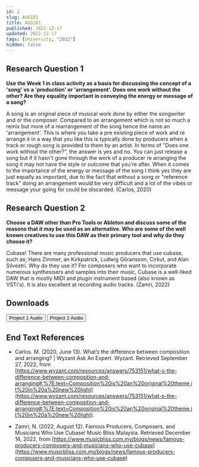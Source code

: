 ```yaml
---
id: 2
slug: AUD181
title: AUD181
published: 2022-12-17
updated: 2022-12-17
tags: [University, "2022"]
hidden: false
---
```


<script lang="ts">
  import Button from "$lib/components/atoms/Button.svelte";
</script>

## Research Question 1

**Use the Week 1 in class activity as a basis for discussing the concept of a 'song' vs a 'production' or 'arrangement'. Does one work without the other? Are they equality important in conveying the energy or message of a song?**

A song is an original piece of musical work done by either the songwriter and or the composer. Compared to an arrangement which is not so much a remix but more of a rearrangement of the song hence the name an 'arrangement'. This is where you take a pre existing piece of work and re arrange it in a way that you like this is typically done by producers when a track or rough song is provided to them by an artist. In terms of "Does one work without the other?", the answer is yes and no. You can just release a song but if it hasn't gone through the work of a producer re arranging the song it may not have the style or outcome that you're after. When it comes to the importance of the energy or message of the song I think yes they are just equally as important, due to the fact that without a song or "reference track" doing an arrangement would be very difficult and a lot of the vibes or message your going for could be discarded. (Carlos, 2020)

## Research Question 2

**Choose a DAW other than Pro Tools or Ableton and discuss some of the reasons that it may be used as an alternative. Who are some of the well known creatives to use this DAW as their primary tool and why do they choose it?**

Cubase! There are many professional music producers that use cubase, such as; Hans Zimmer, an Kirkpatrick, Ludwig Göransson, Cirkut, and Alan Silvestri. Why do they use it? For composers who want to incorporate numerous synthesisers and samples into their music, Cubase is a well-liked DAW that is mostly MIDI and plugin instrument based (also known as VSTi's). It is also excellent at recording audio tracks. (Zamri, 2022)

## Downloads

<Button href="https://drive.google.com/file/d/13mdbObMFuErv1n5UE7yU46h_uLEzb1oS/view?usp=share_link" target="_blank">
  Project 1 Audio
</Button>
<Button href="https://drive.google.com/file/d/1O6fDy-H-M5U3uVKH1K3RUJAdbV2E7Ihw/view?usp=share_link" target="_blank">
  Project 2 Audio
</Button>

## End Text References

- Carlos. M. (2020, June 13). What’s the difference between composition and arranging? | Wyzant Ask An Expert. Wyzant. Retrieved September 27, 2022, from [https://www.wyzant.com/resources/answers/753151/what-s-the-difference-between-composition-and-arranging#:%7E:text=Composition%20is%20an%20original%20theme,it%20in%20a%20new%20light](https://www.wyzant.com/resources/answers/753151/what-s-the-difference-between-composition-and-arranging#:%7E:text=Composition%20is%20an%20original%20theme,it%20in%20a%20new%20light).

- Zamri, N. (2022, August 12). Famous Producers, Composers, and Musicians Who Use Cubase! Music Bliss Malaysia. Retrieved December 16, 2022, from [https://www.musicbliss.com.my/blogs/news/famous-producers-composers-and-musicians-who-use-cubase](https://www.musicbliss.com.my/blogs/news/famous-producers-composers-and-musicians-who-use-cubase)

<br/>
